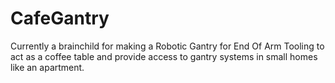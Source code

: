 # CafeGantry
Currently a brainchild for making a Robotic Gantry for End Of Arm Tooling to act as a coffee table and provide access to gantry systems in small homes like an apartment.
